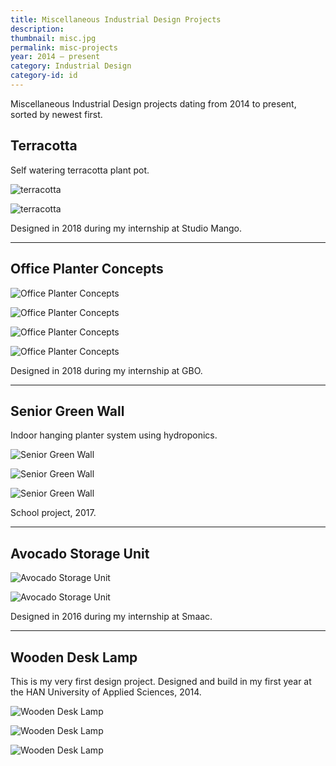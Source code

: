 ```yaml
---
title: Miscellaneous Industrial Design Projects
description:
thumbnail: misc.jpg
permalink: misc-projects
year: 2014 — present
category: Industrial Design
category-id: id
---
```


 Miscellaneous Industrial Design projects dating from 2014 to present, sorted by newest first.


## Terracotta

Self watering terracotta plant pot.

![terracotta](/img/portfolio/terracotta-1.jpg)

![terracotta](/img/portfolio/terracotta-2.jpg)

Designed in 2018 during my internship at Studio Mango.

---

## Office Planter Concepts

![Office Planter Concepts](/img/portfolio/office-planter_schetsen.png)

![Office Planter Concepts](/img/portfolio/office-planter_concept_01.jpg)

![Office Planter Concepts](/img/portfolio/office-planter_concept_02.jpg)

![Office Planter Concepts](/img/portfolio/office-planter_concept_03.jpg)

Designed in 2018 during my internship at GBO.

---

## Senior Green Wall

Indoor hanging planter system using hydroponics.

![Senior Green Wall](/img/portfolio/groene-wand_conceptschets.jpg)

![Senior Green Wall](/img/portfolio/groene-wand_render_01.jpg)

![Senior Green Wall](/img/portfolio/groene-wand_render_02.jpg)

School project, 2017.

---

## Avocado Storage Unit

![Avocado Storage Unit](/img/portfolio/etc_avocado_schets.png)

![Avocado Storage Unit](/img/portfolio/etc_avocado_rendering.jpg)

Designed in 2016 during my internship at Smaac.

---

## Wooden Desk Lamp

This is my very first design project. Designed and build in my first year at the HAN University of Applied Sciences, 2014.

![Wooden Desk Lamp](/img/portfolio/etc_bureaulamp_01.jpg)

![Wooden Desk Lamp](/img/portfolio/etc_bureaulamp_02.jpg)

![Wooden Desk Lamp](/img/portfolio/etc_bureaulamp_03.jpg)
